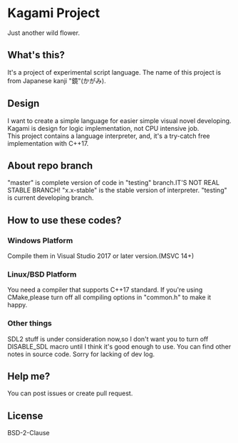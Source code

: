 # Kagami Project

Just another wild flower.

## What's this?
It's a project of experimental script language. The name of this project is from Japanese kanji "鏡"(かがみ).

## Design
I want to create a simple language for easier simple visual novel developing. Kagami is design for logic 
implementation, not CPU intensive job.   
This project contains a language interpreter, and, it's a try-catch free implementation with C++17.

## About repo branch
"master" is complete version of code in "testing" branch.IT'S NOT REAL STABLE BRANCH!
"x.x-stable" is the stable version of interpreter.
"testing" is current developing branch.

## How to use these codes?

### Windows Platform
Compile them in Visual Studio 2017 or later version.(MSVC 14+)

### Linux/BSD Platform
You need a compiler that supports C++17 standard.
If you're using CMake,please turn off all compiling options in "common.h" to make it happy.

### Other things
SDL2 stuff is under consideration now,so I don't want you to turn off DISABLE_SDL macro until I think it's good enough to use.
You can find other notes in source code. Sorry for lacking of dev log.

## Help me?
You can post issues or create pull request.

## License
BSD-2-Clause
